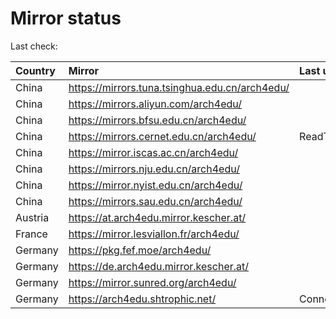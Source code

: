 <script src="./time.js"></script>
# Mirror status
Last check: <script type="text/javascript">localize(1758129611.7923703);</script>

|Country|Mirror|Last update|
|:------|:-----|:----------|
|China|https://mirrors.tuna.tsinghua.edu.cn/arch4edu/|<script type="text/javascript">localize(1758091708);</script>|
|China|https://mirrors.aliyun.com/arch4edu/|<script type="text/javascript">localize(1758091708);</script>|
|China|https://mirrors.bfsu.edu.cn/arch4edu/|<script type="text/javascript">localize(1758091708);</script>|
|China|https://mirrors.cernet.edu.cn/arch4edu/|ReadTimeout|
|China|https://mirror.iscas.ac.cn/arch4edu/|<script type="text/javascript">localize(1758091708);</script>|
|China|https://mirrors.nju.edu.cn/arch4edu/|<script type="text/javascript">localize(1758048111);</script>|
|China|https://mirror.nyist.edu.cn/arch4edu/|<script type="text/javascript">localize(1758091708);</script>|
|China|https://mirrors.sau.edu.cn/arch4edu/|<script type="text/javascript">localize(1756795646);</script>|
|Austria|https://at.arch4edu.mirror.kescher.at/|<script type="text/javascript">localize(1756104457);</script>|
|France|https://mirror.lesviallon.fr/arch4edu/|<script type="text/javascript">localize(1756709288);</script>|
|Germany|https://pkg.fef.moe/arch4edu/|<script type="text/javascript">localize(1756104457);</script>|
|Germany|https://de.arch4edu.mirror.kescher.at/|<script type="text/javascript">localize(1756104457);</script>|
|Germany|https://mirror.sunred.org/arch4edu/|<script type="text/javascript">localize(1758091708);</script>|
|Germany|https://arch4edu.shtrophic.net/|ConnectionError|

<script src="./tablefilter/tablefilter.js"></script>
<script src="./table.js"></script>